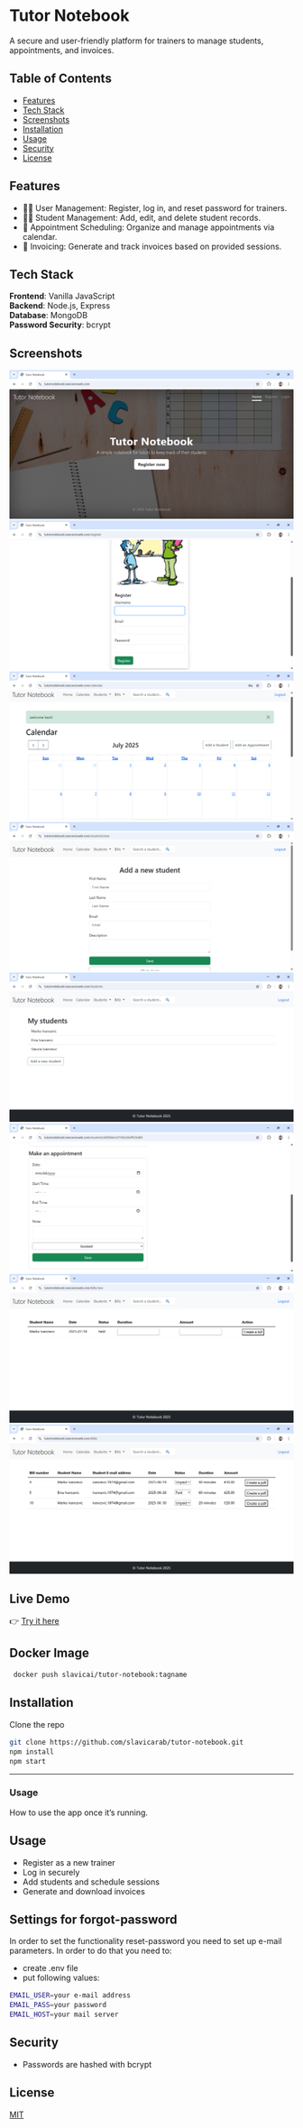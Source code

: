 # Tutor Notebook
A secure and user-friendly platform for trainers to manage students, appointments, and invoices.

## Table of Contents
- [Features](#features)
- [Tech Stack](#tech-stack)
- [Screenshots](#screenshots)
- [Installation](#installation)
- [Usage](#usage)
- [Security](#security)
- [License](#license)

## Features
- 🧑‍🏫 User Management: Register, log in, and reset password for trainers.
- 👨‍🎓 Student Management: Add, edit, and delete student records.
- 📅 Appointment Scheduling: Organize and manage appointments via calendar.
- 📄 Invoicing: Generate and track invoices based on provided sessions.

## Tech Stack
**Frontend**: Vanilla JavaScript  
**Backend**: Node.js, Express  
**Database**: MongoDB   
**Password Security**: bcrypt  

## Screenshots
![Homepage](documents/homepage.png)
![Rregister Page](documents/registerpage.png)
![Calendar](documents/calendar.png)
![Add a new student](documents/add_a_new_student.png)
![All students](documents/all_students.png)
![Add a new appointment](documents/add_a_new_appointment.png)
![Make a bill](documents/make_a_bill.png)
![All bills](documents/all_bills.png)

## Live Demo
👉 [Try it here](https://tutornotebook.ivancevicweb.com)

## Docker Image
```bash
 docker push slavicai/tutor-notebook:tagname
 ```

## Installation

Clone the repo  
```bash
git clone https://github.com/slavicarab/tutor-notebook.git
npm install
npm start
```

---

### **Usage**
How to use the app once it’s running.


## Usage
- Register as a new trainer
- Log in securely
- Add students and schedule sessions
- Generate and download invoices


## Settings for forgot-password
In order to set the functionality reset-password you need to set up e-mail parameters. In order to do that you need to:
- create .env file
- put following values: 
```bash
EMAIL_USER=your e-mail address
EMAIL_PASS=your password
EMAIL_HOST=your mail server
```


## Security
- Passwords are hashed with bcrypt

## License
[MIT](LICENSE)








